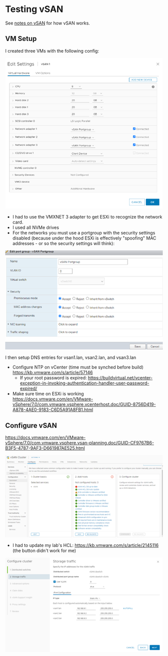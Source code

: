 # Testing vSAN

See [notes on vSAN](../Notes%20on%20VSAN/README.md) for how vSAN works.

## VM Setup

I created three VMs with the following config:

![](images/2021-08-26-11-48-05.png)
- I had to use the VMXNET 3 adapter to get ESXi to recognize the network card.
- I used all NVMe drives
- For the networks you must use a portgroup with the security settings disabled (because under the hood ESXi is effectively "spoofing" MAC addresses - or so the security settings will think):

![](images/2021-08-26-11-12-09.png)

I then setup DNS entries for vsan1.lan, vsan2.lan, and vsan3.lan

- Configure NTP on vCenter (time must be synched before build) https://kb.vmware.com/s/article/57146
  - If your root password is expired: https://buildvirtual.net/vcenter-exception-in-invoking-authentication-handler-user-password-expired/
- Make sure time on ESXi is working https://docs.vmware.com/en/VMware-vSphere/7.0/com.vmware.vsphere.vcenterhost.doc/GUID-8756D419-A878-4AE0-9183-C6D5A91A8FB1.html

## Configure vSAN

https://docs.vmware.com/en/VMware-vSphere/7.0/com.vmware.vsphere.vsan-planning.doc/GUID-CF9767B6-B3F5-4787-9AF3-D661987AE525.html

![](images/2021-08-27-10-47-13.png)
- I had to update my lab's HCL: https://kb.vmware.com/s/article/2145116 (the button didn't work for me)

![](images/2021-08-27-11-06-17.png)
